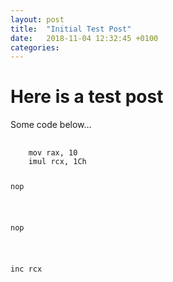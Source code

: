 ```yaml
---
layout: post
title:  "Initial Test Post"
date:   2018-11-04 12:32:45 +0100
categories:
---
```


# Here is a test post

Some code below...
<pre>
  <code class="x86asm hljs">
    <span>mov rax, 10</span>
    <span>imul rcx, 1Ch</span>
    <p>nop</p>
    <p>nop</p>
    <p>inc rcx</p>
  </code>
</pre>
